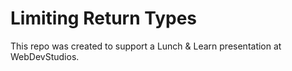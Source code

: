 # Limiting Return Types

This repo was created to support a Lunch & Learn presentation at WebDevStudios.
